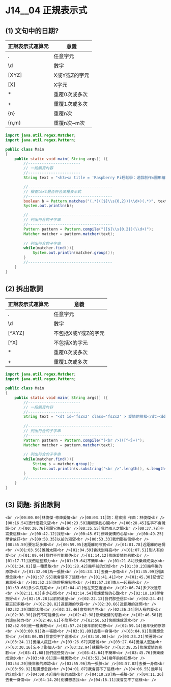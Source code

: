 # J14__04 正規表示式


## (1) 文句中的日期?


| 正規表示式運算元 | 意義                  |
| --------------- | -------------------- |
| .               | 任意字元              |
| \d              | 數字                 |
| [XYZ]           | X或Y或Z的字元         |
| [X]             | X字元                |
| *               | 重覆0次或多次         |
| +               | 重覆1次或多次         |
| {n}             | 重覆n次               |
| {n,m}           | 重覆n次~m次           |

```java
import java.util.regex.Matcher;
import java.util.regex.Pattern;

public class Main
{
    public static void main( String args[] ){    
        //-----------------------
        // 一段網頁內容
        //-----------------------
        String text = "<h3><a title = 'Raspberry Pi輕鬆學：遊戲創作×圖形繪製×音樂創作×程式設計×Minecraft×音樂播放器'></a></h3><p><span class='pricing'><del>$400</del> 售價: $312</span> 購買後立即進貨</p><h3><a title ='Oracle PL/SQL程式設計(暢銷回饋版)'></a></h3><p><span class='pricing'><del>$580</del> 售價: $452</span> 購買後立即進貨</p><h3><a title='街頭藝術浪潮：街上的美術館，一線藝術家、經紀畫廊、英倫現場 直擊訪談'></a></h3><p><span class='pricing'><del>$470</del> 貴賓價: $423</span> 購買後立即進貨</p>";

        //-------------------------------------
        // 檢查text是否符合某種表示式
        //-------------------------------------     
        boolean b = Pattern.matches("(.*)([$]\\s{0,2})(\\d+)(.*)", text);
        System.out.println(b); 

        //-------------------------------------
        // 列出符合的子字串
        //-------------------------------------          
        Pattern pattern = Pattern.compile("([$]\\s{0,2})(\\d+)");
        Matcher matcher = pattern.matcher(text);
		
        // 列出符合的子字串		
        while(matcher.find()){
            System.out.println(matcher.group());
        }  
        //-------------------------------------         
    }
}
```




## (2) 拆出歌詞


| 正規表示式運算元 | 意義                  |
| --------------- | -------------------- |
| .               | 任意字元              |
| \d              | 數字                 |
| [^XYZ]          | 不包括X或Y或Z的字元   |
| [^X]            | 不包括X的字元         |
| *               | 重覆0次或多次         |
| +               | 重覆1次或多次         |

```java
import java.util.regex.Matcher;
import java.util.regex.Pattern;

public class Main
{
    public static void main( String args[] ){    
        //-----------------------
        // 一段網頁內容
        //-----------------------
        String text = "<dt id='fsZx2' class='fsZx2' > 愛情的模樣</dt><dd id='fsZx3' class='fsZx3'><br />作詞：阿信<br />作曲：阿信<br />編曲：五月天<br /><br />＊你是巨大的海洋　我是雨下在你身上<br />　我失去了自己的形狀　我看到遠方　愛情的模樣<br /><br />曾經孤單的徬徨　曾經相信曾經失望<br />你穿過了重重的迷惘　那愛的慌張　終於要解放<br /><br />＃你是誰　叫我狂戀　教我勇敢的挑戰全世界<br />　在一樣的身體裡面　一樣有愛與被愛的感覺<br />　我愛誰　已無所謂　沒有誰能將愛情劃界限<br />";
        
        //-------------------------------------
        // 列出符合的子字串
        //-------------------------------------          
        Pattern pattern = Pattern.compile("(<br />)([^<]+)");
        Matcher matcher = pattern.matcher(text);
		
        // 列出符合的子字串		
        while(matcher.find()){
            String s = matcher.group();
            System.out.println(s.substring("<br />".length(), s.length()).trim());
        }  
        //-------------------------------------         
    }
}
```


## (3) 問題: 拆出歌詞
```
<br />[00:00.00]林俊傑-修煉愛情<br />[00:03.11]詞：易家揚 作曲：林俊傑<br />[00:16.54]憑什麼要失望<br />[00:23.50]藏眼淚到心臟<br />[00:28.45]往事不會說謊<br />[00:30.76]別跟它為難<br />[00:35.55]我們兩人之間<br />[00:37.78]不需要這樣<br />[00:42.12]我想<br />[00:45.67]修煉愛情的心酸<br />[00:49.25]學會放好<br />[00:50.35]以前的渴望<br />[00:53.33]我們那些信仰<br />[00:55.59]要忘記多難<br />[00:59.95]遠距離的欣賞<br />[01:01.78]近距離的迷惘<br />[01:03.56]誰說太陽<br />[01:04.59]會找到月亮<br />[01:07.51]別人有的愛<br />[01:09.44]我們不可能模仿<br />[01:14.12]修煉愛情的悲歡<br />[01:17.71]我們這些努力<br />[01:19.64]不簡單<br />[01:21.84]快樂煉成淚水<br />[01:24.01]是一種勇敢<br />[01:28.42]幾年前的幻想<br />[01:30.23]幾年後的原諒<br />[01:32.08]為一張臉<br />[01:33.11]去養一身傷<br />[01:35.99]別講想念我<br />[01:37.95]我會受不了這樣<br />[01:41.41]<br />[01:45.30]記憶它真囂張<br />[01:52.35]路燈把痛點亮<br />[01:57.38]情人一起看過<br />[01:59.66]多少次月亮<br />[02:04.41]他在天空看過<br />[02:06.74]多少次遺忘<br />[02:11.03]多少心慌<br />[02:14.54]修煉愛情的心酸<br />[02:18.10]學會放好<br />[02:19.28]以前的渴望<br />[02:22.13]我們那些信仰<br />[02:24.45]要忘記多難<br />[02:28.82]遠距離的欣賞<br />[02:30.66]近距離的迷惘<br />[02:32.39]誰說太陽<br />[02:33.46]會找到月亮<br />[02:36.34]別人有的愛<br />[02:38.30]我們不可能模仿<br />[02:42.98]修煉愛情的悲歡<br />[02:46.58]我們這些努力<br />[02:48.61]不簡單<br />[02:50.63]快樂煉成淚水<br />[02:52.90]是一種勇敢<br />[02:57.24]幾年前的幻想<br />[02:59.14]幾年後的原諒<br />[03:00.91]為一張臉<br />[03:01.89]去養一身傷<br />[03:04.91]別講想念我<br />[03:06.85]我會受不了這樣<br />[03:10.08]<br />[03:23.21]笑著說<br />[03:24.11]愛讓人瘋狂<br />[03:26.67]哭著說<br />[03:27.64]愛讓人堅強<br />[03:30.16]忘不了那個人<br />[03:32.94]就投降<br />[03:38.35]修煉愛情的悲歡<br />[03:41.68]我們這些努力<br />[03:43.64]不簡單<br />[03:45.76]快樂煉成淚水<br />[03:48.01]是一種勇敢<br />[03:52.34]幾年前的幻想<br />[03:54.20]幾年後的原諒<br />[03:55.96]為一張臉<br />[03:57.02]去養一身傷<br />[03:59.92]別講想念我<br />[04:01.87]我會受不了這樣<br />[04:06.55]幾年前的幻想<br />[04:08.40]幾年後的原諒<br />[04:10.20]為一張臉<br />[04:11.26]去養一身傷<br />[04:14.20]別講想念我<br />[04:16.11]我會受不了這樣<br />
```
